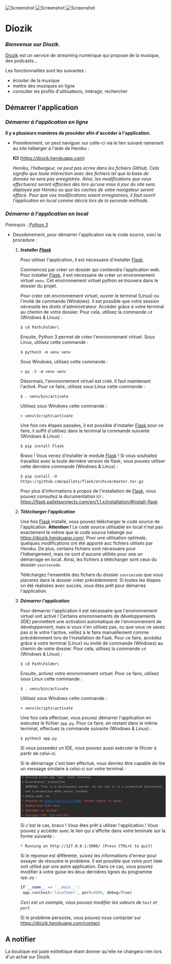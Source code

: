 ![Screenshot](image-readme/yellow_icon.ico) ![Screenshot](image-readme/white_icon.ico) ![Screenshot](image-readme/blue_icon.ico)
# Diozik

### _Bienvenue sur Diozik._
[Diozik](https://diozik.herokuapp.com/) est un service de streaming numérique qui propose de la musique, des podcasts...

Les fonctionnalités sont les suivantes :
- écouter de la musique
- mettre des musiques en ligne
- consulter les profils d'utilisateurs, intéragir, rechercher

## Démarrer l'application

### _Démarrer à l'application en ligne_

**Il y a plusieurs manières de procéder afin d'accéder à l'application.**

- Premièrement, on peut naviguer sur celle-ci via le lien suivant ramenant au site héberger à l'aide de Heroku :

    **ICI** (https://diozik.herokuapp.com)
    
    _Heroku, l'hébergeur, ne peut pas écrire dans les fichiers GitHub. Cela signifie que toute intérection avec des fichiers tel que la base de donnée ne sera pas enregistrée. Ainsi, les modifications que vous effectuerez seront éffacées dès lors qu'une mise à jour du site sera déployée par Heroku ou que les caches de votre navigateur seront effacé. Pour que vos modifications soient enregistrées, il faut ouvrir l'application en local comme décris lors de la seconde méthode._

### _Démarrer à l'application en local_

_Prérequis : [Python 3](https://docs.python.org/3/index.html)_

- Deuxièmement, pour démarrer l'application via le code source, voici la procédure :

   1. ***Installer [Flask](https://flask.palletsprojects.com/en/1.1.x/)***
      
      Pour utiliser l'application, il est nécessaire d'installer [Flask](https://flask.palletsprojects.com/en/1.1.x/).
      
      Commencez par créer un dossier qui contiendra l'application web.
      Pour installer [Flask](https://flask.palletsprojects.com/en/1.1.x/), il est nécessaire de créer un environnement virtuel `venv`. Cet environnement virtuel python se trouvera dans le dossier du projet.
      
      Pour créer cet environnement virtuel, ouvrer le terminal (Linux) ou l'invité de commande (Windows). Il est possible que votre session nécessite les droits d'administrateur. Accéder grâce à votre terminal au chemin de votre dossier. Pour cela, utilisez la commande `cd` (Windows & Linux) :
      
      ```
      $ cd Path\Folder\
      ```
      
      Ensuite, Python 3 permet de créer l'environnement virtuel. Sous Linux, utilisez cette commande :
      ```
      $ python3 -m venv venv
      ```
      Sous Windows, utilisez cette commande :
      ```
      > py -3 -m venv venv
      ```
      
      Désormais, l'environnement virtuel est créé. Il faut maintenant l'activé. Pour ce faire, utilisez sous Linux cette commande :
      ```
      $ . venv/bin/activate
      ```
      Utilisez sous Windows cette commande :
      ```
      > venv\Scripts\activate
      ```
      Une fois ces étapes passées, il est possible d'installer [Flask](https://flask.palletsprojects.com/en/1.1.x/) pour ce faire, il suffit d'utilisez dans le terminal la commande suivante (Windows & Linux) :
      ```
      $ pip install Flask
      ```
      Bravo ! Vous venez d'installer le module [Flask](https://flask.palletsprojects.com/en/1.1.x/) ! Si vous souhaitez travaillez avec la toute dernière version de flask, vous pouvez utiliser cette dernière commande (Windows & Linux) :
      ```
      $ pip install -U https://github.com/pallets/flask/archive/master.tar.gz
      ```
      Pour plus d'informations à propos de l'installation de [Flask](https://flask.palletsprojects.com/en/1.1.x/), vous pouvez consultez la documentation ici : https://flask.palletsprojects.com/en/1.1.x/installation/#install-flask

   2. ***Télécharger l'application***
      
      Une fois [Flask](https://flask.palletsprojects.com/en/1.1.x/) installé, vous pouvez télécharger le code source de l'application. **Attention !** Le code source utilisable en local n'est pas exactement le même que le code source hébergé sur https://diozik.herokuapp.com/. Pour une utilisation optimale, quelques modifications ont été apporté auc fichiers utilisés par Heroku. De plus, certains fichiers sont nécessaire pour l'hébergement, mais ne sont d'aucune utilités pour une un démarrage en local. Ainsi, les fichiers à télécharger sont ceux du dossier `sourcecode`.
      
      Téléchargez l'ensemble des fichers du dossier `sourcecode` que vous placerez dans le dossier créer précédemment. Si toutes les étapes on été réalisées avec succès, vous êtes prêt pour démarrez l'application.
      
   3. ***Démarrer l'application***
      
      Pour démarrer l'application il est nécessaire que l'environnement virtuel soit activé ! Certains environnements de développements (IDE) permettent une activation automatique de l'environnement de développement, mais si vous n'en utilisez pas, ou que vous ne savez pas si le votre l'active, veillez à le faire manuellement comme précédemment lors de l'installation de Fask. Pour ce faire, accèdez grâce à votre terminal (Linux) ou invité de commande (Windows) au chemin de votre dossier. Pour cela, utilisez la commande `cd` (Windows & Linux) :
      
      ```
      $ cd Path\Folder\
      ```
      Ensuite, activez votre environnement virtuel. Pour ce faire, utilisez sous Linux cette commande :
      ```
      $ . venv/bin/activate
      ```
      Utilisez sous Windows cette commande :
      ```
      > venv\Scripts\activate
      ```
      Une fois cela effectuer, vous pouvez démarrer l'application en exécutez le fichier `app.py`.  Pour ce faire, en restant dans le même terminal, effectuez la commande suivante (Windows & Linux) :
      ```
      $ python3 app.py
      ```
      Si vous possedez un IDE, vous pouvez aussi exécuter le fihcier à partir de celui-ci.
      
      Si le démarrage c'est bien effectué, vous devriez être capable de lire un message similaire à celui-ci sur votre terminal :    
      

      ![Screenshot](image-readme/launcher.jpg)

      Si c'est le cas, bravo ! Vous êtes prêt à utiliser l'application ! Vous pouvez y accéder avec le lien qui s'affiche dans votre teminale sur la forme suivante :
      ```
      * Running on http://127.0.0.1:5000/ (Press CTRL+C to quit)
      ```
      Si le réponse est différente, suivez les informations d'erreur pour essayer de résoudre le problème. Il est possible que votre port `5000` soit utilisé par une autre application. Dans ce cas, vous pouvez modifier à votre guise les deux dernières lignes du programme `app.py` :
      ```py
      if __name__ == '__main__':
       app.run(host='localhost', port=8000, debug=True)
      ```
      _Ceci est un exemple, vous pouvez modifier les valeurs de `host` et `port`._

      Si le problème perssiste, vous pouvez nous contacter sur https://diozik.herokuapp.com/contact.

## A notifier

La boutique est juste esthétique étant donner qu'elle ne changera rien lors d'un achat sur Diozik.
